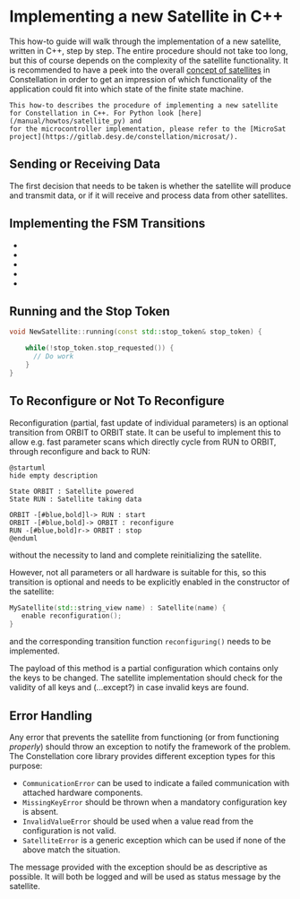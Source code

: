 # Implementing a new Satellite in C++

This how-to guide will walk through the implementation of a new satellite, written in C++, step by step. The entire
procedure should not take too long, but this of course depends on the complexity of the satellite functionality.
It is recommended to have a peek into the overall [concept of satellites](/manual/concepts/satellite) in Constellation in
order to get an impression of which functionality of the application could fit into which state of the finite state machine.

```{note}
This how-to describes the procedure of implementing a new satellite for Constellation in C++. For Python look [here](/manual/howtos/satellite_py) and
for the microcontroller implementation, please refer to the [MicroSat project](https://gitlab.desy.de/constellation/microsat/).
```

## Sending or Receiving Data

The first decision that needs to be taken is whether the satellite will produce and transmit data, or if it will receive and
process data from other satellites.

## Implementing the FSM Transitions

*
*
*
*
*

## Running and the Stop Token

```cpp
void NewSatellite::running(const std::stop_token& stop_token) {

    while(!stop_token.stop_requested()) {
      // Do work
    }
}
```

## To Reconfigure or Not To Reconfigure

Reconfiguration (partial, fast update of individual parameters) is an optional transition from ORBIT to ORBIT state. It can
be useful to implement this to allow e.g. fast parameter scans which directly cycle from RUN to ORBIT, through reconfigure
and back to RUN:

```plantuml
@startuml
hide empty description

State ORBIT : Satellite powered
State RUN : Satellite taking data

ORBIT -[#blue,bold]l-> RUN : start
ORBIT -[#blue,bold]-> ORBIT : reconfigure
RUN -[#blue,bold]r-> ORBIT : stop
@enduml
```

without the necessity to land and complete reinitializing the satellite.

However, not all parameters or all hardware is suitable for this, so this transition is optional and needs to be explicitly
enabled in the constructor of the satellite:

```cpp
MySatellite(std::string_view name) : Satellite(name) {
   enable reconfiguration();
}
```

and the corresponding transition function `reconfiguring()` needs to be implemented.

The payload of this method is a partial configuration which contains only the keys to be changed. The satellite
implementation should check for the validity of all keys and (...except?) in case invalid keys are found.

## Error Handling

Any error that prevents the satellite from functioning (or from functioning *properly*) should throw an exception to notify
the framework of the problem. The Constellation core library provides different exception types for this purpose:

* `CommunicationError` can be used to indicate a failed communication with attached hardware components.
* `MissingKeyError` should be thrown when a mandatory configuration key is absent.
* `InvalidValueError` should be used when a value read from the configuration is not valid.
* `SatelliteError` is a generic exception which can be used if none of the above match the situation.

The message provided with the exception should be as descriptive as possible. It will both be logged and will be used as
status message by the satellite.
